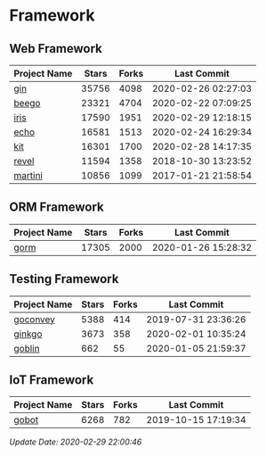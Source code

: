 # Framework

## Web Framework

| Project Name | Stars | Forks | Last Commit |
| ------------ | ----- | ----- | ----------- |
| [gin](https://github.com/gin-gonic/gin) | 35756 | 4098 | 2020-02-26 02:27:03 |
| [beego](https://github.com/astaxie/beego) | 23321 | 4704 | 2020-02-22 07:09:25 |
| [iris](https://github.com/kataras/iris) | 17590 | 1951 | 2020-02-29 12:18:15 |
| [echo](https://github.com/labstack/echo) | 16581 | 1513 | 2020-02-24 16:29:34 |
| [kit](https://github.com/go-kit/kit) | 16301 | 1700 | 2020-02-28 14:17:35 |
| [revel](https://github.com/revel/revel) | 11594 | 1358 | 2018-10-30 13:23:52 |
| [martini](https://github.com/go-martini/martini) | 10856 | 1099 | 2017-01-21 21:58:54 |

## ORM Framework

| Project Name | Stars | Forks | Last Commit |
| ------------ | ----- | ----- | ----------- |
| [gorm](https://github.com/jinzhu/gorm) | 17305 | 2000 | 2020-01-26 15:28:32 |

## Testing Framework

| Project Name | Stars | Forks | Last Commit |
| ------------ | ----- | ----- | ----------- |
| [goconvey](https://github.com/smartystreets/goconvey) | 5388 | 414 | 2019-07-31 23:36:26 |
| [ginkgo](https://github.com/onsi/ginkgo) | 3673 | 358 | 2020-02-01 10:35:24 |
| [goblin](https://github.com/franela/goblin) | 662 | 55 | 2020-01-05 21:59:37 |

## IoT Framework

| Project Name | Stars | Forks | Last Commit |
| ------------ | ----- | ----- | ----------- |
| [gobot](https://github.com/hybridgroup/gobot) | 6268 | 782 | 2019-10-15 17:19:34 |

*Update Date: 2020-02-29 22:00:46*